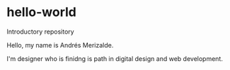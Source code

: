 # hello-world
Introductory repository

Hello, my name is Andrés Merizalde.

I'm designer who is finidng is path in digital design and web development.
